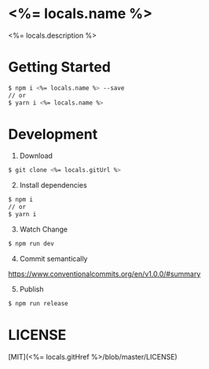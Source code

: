 # <%= locals.name %>

<%= locals.description %>

# Getting Started

```bash
$ npm i <%= locals.name %> --save
// or
$ yarn i <%= locals.name %>
```

# Development

1. Download

```bash
$ git clone <%= locals.gitUrl %>
```

2. Install dependencies
   
```bash
$ npm i
// or
$ yarn i
```

3. Watch Change
   
```bash
$ npm run dev
```

4. Commit semantically

https://www.conventionalcommits.org/en/v1.0.0/#summary

5. Publish

```bash
$ npm run release
```

# LICENSE

[MIT](<%= locals.gitHref %>/blob/master/LICENSE)
